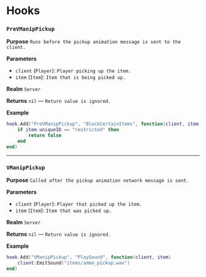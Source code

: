 # Hooks

### `PreVManipPickup`

**Purpose**
`Runs before the pickup animation message is sent to the client.`

**Parameters**

* `client` (`Player`): `Player picking up the item.`
* `item` (`Item`): `Item that is being picked up.`

**Realm**
`Server`

**Returns**
`nil` — `Return value is ignored.`

**Example**

```lua
hook.Add("PreVManipPickup", "BlockCertainItems", function(client, item)
    if item.uniqueID == "restricted" then
        return false
    end
end)
```

---

### `VManipPickup`

**Purpose**
`Called after the pickup animation network message is sent.`

**Parameters**

* `client` (`Player`): `Player that picked up the item.`
* `item` (`Item`): `Item that was picked up.`

**Realm**
`Server`

**Returns**
`nil` — `Return value is ignored.`

**Example**

```lua
hook.Add("VManipPickup", "PlaySound", function(client, item)
    client:EmitSound("items/ammo_pickup.wav")
end)
```
